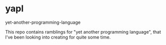 # yapl
yet-another-programming-language

This repo contains ramblings for "yet another programming language", that I've been looking into creating for quite some time.
